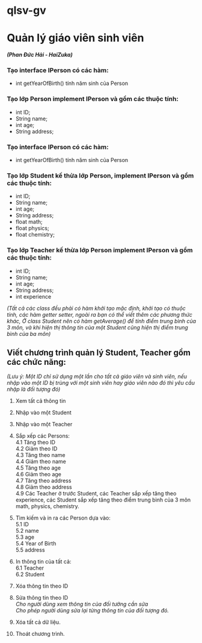 # qlsv-gv
# Quản lý giáo viên sinh viên
***(Phan Đức Hải - HaiZuka)***

### Tạo interface IPerson có các hàm:
- int getYearOfBirth() tính năm sinh của Person

### Tạo lớp Person implement IPerson và gồm các thuộc tính: <br>
  - int ID;
  - String name;
  - int age;
  - String address;

### Tạo interface IPerson có các hàm:
- int getYearOfBirth() tính năm sinh của Person

### Tạo lớp Student kế thừa lớp Person, implement IPerson và gồm các thuộc tính:
- int ID;
- String name;
- int age;
- String address;
- float math;
- float physics;
- float chemistry;

### Tạo lớp Teacher kế thừa lớp Person  implement IPerson và gồm các thuộc tính:
- int ID;
- String name;
- int age;
- String address;
- int experience

*(Tất cả các class đều phải có hàm khởi tạo mặc định, khởi tạo có thuộc tính, các hàm getter setter, ngoài ra bạn có thể viết thêm các phương thức khác, Ở class Student nên có hàm getAverage() để tính điểm trung bình của 3 môn, và khi hiện thị thông tin của một Student cũng hiện thị điểm trung bình của ba môn)*



## Viết chương trình quản lý Student, Teacher gồm các chức năng:

*(Lưu ý: Một ID chỉ sử dụng một lần cho tất cả giáo viên và sinh viên, nếu nhập vào một ID bị trùng với một sinh viên hay giáo viên nào đó thì yêu cầu nhập là đối tượng đó)*

1. Xem tất cả thông tin

2. Nhập vào một Student

3. Nhập vào một Teacher

4. Sắp xếp các Persons: <br>
4.1 Tăng theo ID <br>
4.2 Giảm theo ID <br>
4.3 Tăng theo name <br>
4.4 Giảm theo name <br>
4.5 Tăng theo age<br>
4.6 Giảm theo age<br>
4.7 Tăng theo address<br>
4.8 Giảm theo address<br>
4.9 Các Teacher ở trước Student, các Teacher sắp xếp tăng theo experience, các Student sắp xếp tăng theo điểm trung bình của 3 môn math, physics, chemistry. <br>
5. Tìm kiếm và in ra các Person dựa vào:<br>
5.1 ID<br>
5.2 name<br>
5.3 age<br>
5.4 Year of Birth<br>
5.5 address<br>

6. In thông tin của tất cả:<br>
6.1 Teacher<br>
6.2 Student<br>

7. Xóa thông tin theo ID

8. Sửa thông tin theo ID <br>
*Cho người dùng xem thông tin của đối tưởng cần sửa*<br>
*Cho phép người dùng sửa lại từng thông tin của đối tượng đó.*

9. Xóa tất cả dữ liệu.

10. Thoát chương trình.
